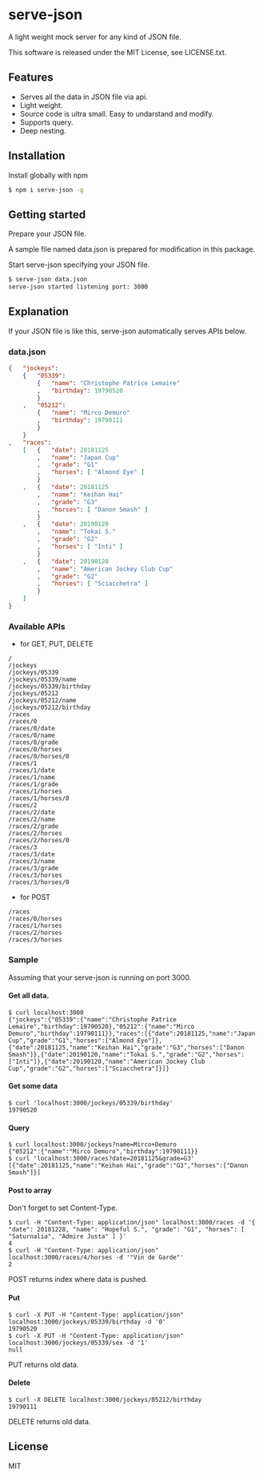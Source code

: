 # serve-json

A light weight mock server for any kind of JSON file.


This software is released under the MIT License, see LICENSE.txt.

## Features

* Serves all the data in JSON file via api.
* Light weight.
* Source code is ultra small. Easy to undarstand and modify.
* Supports query.
* Deep nesting.

## Installation

Install globally with npm

```bash
$ npm i serve-json -g
```

## Getting started

Prepare your JSON file.

A sample file named data.json is prepared for modification in this package. 

Start serve-json specifying your JSON file.

```bash
$ serve-json data.json
serve-json started listening port: 3000
```

## Explanation

If your JSON file is like this, serve-json automatically serves APIs below.

### data.json

```data.json
{	"jockeys":
	{	"05339":
		{	"name": "Christophe Patrice Lemaire"
		,	"birthday": 19790520
		}
	,	"05212":
		{	"name": "Mirco Demuro"
		,	"birthday": 19790111
		}
	}
,	"races":
	[	{	"date":	20181125
		,	"name": "Japan Cup"
		,	"grade": "G1"
		,	"horses": [ "Almond Eye" ]
		}
	,	{	"date":	20181125
		,	"name": "Keihan Hai"
		,	"grade": "G3"
		,	"horses": [ "Danon Smash" ]
		}
	,	{	"date":	20190120
		,	"name": "Tokai S."
		,	"grade": "G2"
		,	"horses": [ "Inti" ]
		}
	,	{	"date":	20190120
		,	"name": "American Jockey Club Cup"
		,	"grade": "G2"
		,	"horses": [ "Sciacchetra" ]
		}
	]
}
```

### Available APIs

- for GET, PUT, DELETE

```
/
/jockeys
/jockeys/05339
/jockeys/05339/name
/jockeys/05339/birthday
/jockeys/05212
/jockeys/05212/name
/jockeys/05212/birthday
/races
/races/0
/races/0/date
/races/0/name
/races/0/grade
/races/0/horses
/races/0/horses/0
/races/1
/races/1/date
/races/1/name
/races/1/grade
/races/1/horses
/races/1/horses/0
/races/2
/races/2/date
/races/2/name
/races/2/grade
/races/2/horses
/races/2/horses/0
/races/3
/races/3/date
/races/3/name
/races/3/grade
/races/3/horses
/races/3/horses/0
```

- for POST

```
/races
/races/0/horses
/races/1/horses
/races/2/horses
/races/3/horses
```

### Sample

Assuming that your serve-json is running on port 3000.

#### Get all data.

```
$ curl localhost:3000
{"jockeys":{"05339":{"name":"Christophe Patrice Lemaire","birthday":19790520},"05212":{"name":"Mirco Demuro","birthday":19790111}},"races":[{"date":20181125,"name":"Japan Cup","grade":"G1","horses":["Almond Eye"]},{"date":20181125,"name":"Keihan Hai","grade":"G3","horses":["Danon Smash"]},{"date":20190120,"name":"Tokai S.","grade":"G2","horses":["Inti"]},{"date":20190120,"name":"American Jockey Club Cup","grade":"G2","horses":["Sciacchetra"]}]}
```

#### Get some data

```
$ curl 'localhost:3000/jockeys/05339/birthday'
19790520
```

#### Query

```
$ curl localhost:3000/jockeys?name=Mirco+Demuro
{"05212":{"name":"Mirco Demuro","birthday":19790111}}
$ curl 'localhost:3000/races?date=20181125&grade=G3'
[{"date":20181125,"name":"Keihan Hai","grade":"G3","horses":["Danon Smash"]}]
```

#### Post to array

Don't forget to set Content-Type.

```
$ curl -H "Content-Type: application/json" localhost:3000/races -d '{ "date": 20181228, "name": "Hopeful S.", "grade": "G1", "horses": [ "Saturnalia", "Admire Justa" ] }'
4
$ curl -H "Content-Type: application/json" localhost:3000/races/4/horses -d '"Vin de Garde"'
2
```

POST returns index where data is pushed.

#### Put

```
$ curl -X PUT -H "Content-Type: application/json" localhost:3000/jockeys/05339/birthday -d '0'
19790520
$ curl -X PUT -H "Content-Type: application/json" localhost:3000/jockeys/05339/sex -d '1'
null
```

PUT returns old data.

#### Delete

```
$ curl -X DELETE localhost:3000/jockeys/05212/birthday
19790111
```

DELETE returns old data.

## License

MIT

